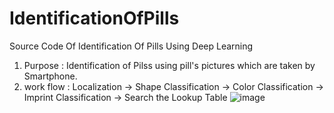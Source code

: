 # IdentificationOfPills
Source Code Of Identification Of Pills Using Deep Learning 

1. Purpose : Identification of Pilss using pill's pictures which are taken by Smartphone.
2. work flow : Localization -> Shape Classification -> Color Classification -> Imprint Classification -> Search the Lookup Table
![image](https://user-images.githubusercontent.com/45959329/85300412-7b730c00-b4e1-11ea-93d1-157d8c103d72.png)

